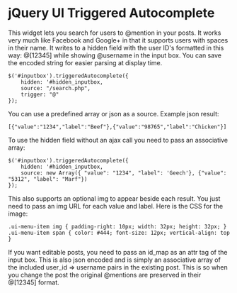 jQuery UI Triggered Autocomplete
====================

This widget lets you search for users to @mention in your posts.  It works very much like Facebook and Google+ in that it supports users with spaces in their name.  It writes to a hidden field with the user ID's formatted in this way: @[12345] while showing @username in the input box.  You can save the encoded string for easier parsing at display time.

```
$('#inputbox').triggeredAutocomplete({
	hidden: '#hidden_inputbox,
	source: "/search.php",
	trigger: "@" 
});
```

You can use a predefined array or json as a source.  Example json result:

```
[{"value":"1234","label":"Beef"},{"value":"98765","label":"Chicken"}]
```

To use the hidden field without an ajax call you need to pass an associative array:

```
$('#inputbox').triggeredAutocomplete({
	hidden: '#hidden_inputbox,
	source: new Array({ "value": "1234", "label": 'Geech'}, {"value": "5312", "label": "Marf"})
});
```

This also supports an optional img to appear beside each result.  You just need to pass an img URL for each value and label.  Here is the CSS for the image:

```
.ui-menu-item img { padding-right: 10px; width: 32px; height: 32px; }
.ui-menu-item span { color: #444; font-size: 12px; vertical-align: top }
```

If you want editable posts, you need to pass an id_map as an attr tag of the input box.  This is also json encoded and is simply an associative array of the included user_id => username pairs in the existing post. This is so when you change the post the original @mentions are preserved in their @[12345] format.
